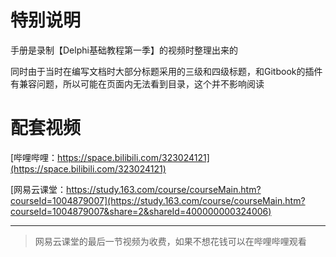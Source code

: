# 特别说明

手册是录制【Delphi基础教程第一季】的视频时整理出来的

同时由于当时在编写文档时大部分标题采用的三级和四级标题，和Gitbook的插件有兼容问题，所以可能在页面内无法看到目录，这个并不影响阅读

# 配套视频

[哔哩哔哩：https://space.bilibili.com/323024121](https://space.bilibili.com/323024121)

[网易云课堂：https://study.163.com/course/courseMain.htm?courseId=1004879007](https://study.163.com/course/courseMain.htm?courseId=1004879007&share=2&shareId=400000000324006)


---

> 网易云课堂的最后一节视频为收费，如果不想花钱可以在哔哩哔哩观看